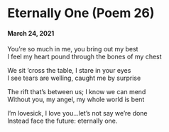 # Eternally One (Poem 26)  
#### March 24, 2021     
    
You’re so much in me, you bring out my best  
I feel my heart pound through the bones of my chest  
  
We sit ‘cross the table, I stare in your eyes  
I see tears are welling, caught me by surprise  
  
The rift that’s between us; I know we can mend  
Without you, my angel, my whole world is bent  
  
I’m lovesick, I love you…let’s not say we’re done  
Instead face the future: eternally one.